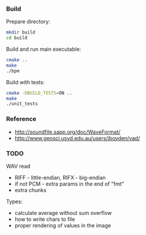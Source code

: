 ### Build

Prepare directory:

```bash
mkdir build
cd build

```

Build and run main executable:

```bash
cmake ..
make
./bpm
```

Build with tests:

```bash
cmake -DBUILD_TESTS=ON ..
make
./unit_tests
```

### Reference

- http://soundfile.sapp.org/doc/WaveFormat/
- http://www.geosci.usyd.edu.au/users/jboyden/vad/

### TODO

WAV read
- RIFF - little-endian, RIFX - big-endian
- if not PCM - extra params in the end of "fmt"
- extra chunks

Types:
- calculate average without sum overflow
- how to write chars to file
- proper rendering of values in the image
